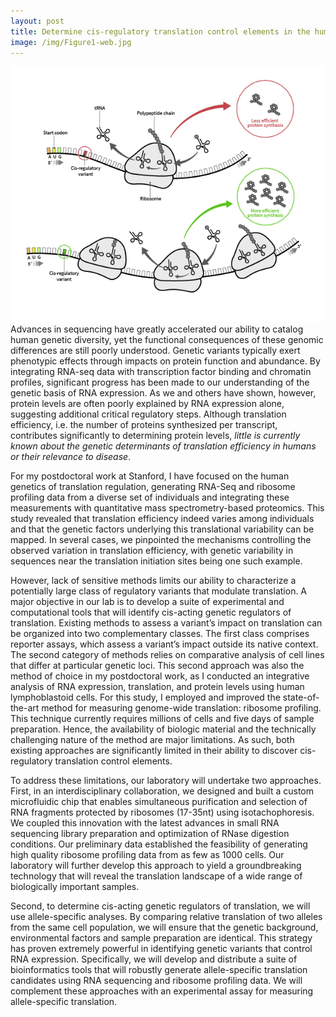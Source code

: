 ```yaml
---
layout: post
title: Determine cis-regulatory translation control elements in the human genome
image: /img/Figure1-web.jpg
---
```


![Variants](/img/Figure1-web.jpg)
Advances in sequencing have greatly accelerated our ability to catalog human genetic diversity, yet the functional consequences of these genomic differences are still poorly understood. Genetic variants typically exert phenotypic effects through impacts on protein function and abundance. By integrating RNA-seq data with transcription factor binding and chromatin profiles, significant progress has been made to our understanding of the genetic basis of RNA expression. As we and others have shown, however, protein levels are often poorly explained by RNA expression alone, suggesting additional critical regulatory steps. Although translation efficiency, i.e. the number of proteins synthesized per transcript, contributes significantly to determining protein levels, *little is currently known about the genetic determinants of translation efficiency in humans or their relevance to disease*.  

For my postdoctoral work at Stanford, I have focused on the human genetics of translation regulation, generating RNA-Seq and ribosome profiling data from a diverse set of individuals and integrating these measurements with quantitative mass spectrometry-based proteomics. This study revealed that translation efficiency indeed varies among individuals and that the genetic factors underlying this translational variability can be mapped. In several cases, we pinpointed the mechanisms controlling the observed variation in translation efficiency, with genetic variability in sequences near the translation initiation sites being one such example.  

However, lack of sensitive methods limits our ability to characterize a potentially large class of regulatory variants that modulate translation. A major objective in our lab is to develop a suite of experimental and computational tools that will identify cis-acting genetic regulators of translation. Existing methods to assess a variant’s impact on translation can be organized into two complementary classes. The first class comprises reporter assays, which assess a variant’s impact outside its native context. The second category of methods relies on comparative analysis of cell lines that differ at particular genetic loci. This second approach was also the method of choice in my postdoctoral work, as I conducted an integrative analysis of RNA expression, translation, and protein levels using human lymphoblastoid cells. For this study, I employed and improved the state-of-the-art method for measuring genome-wide translation: ribosome profiling. This technique currently requires millions of cells and five days of sample preparation. Hence, the availability of biologic material and the technically challenging nature of the method are major limitations. As such, both existing approaches are significantly limited in their ability to discover cis-regulatory translation control elements.  

To address these limitations, our laboratory will undertake two approaches. First, in an interdisciplinary collaboration, we designed and built a custom microfluidic chip that enables simultaneous purification and selection of RNA fragments protected by ribosomes (17-35nt) using isotachophoresis. We coupled this innovation with the latest advances in small RNA sequencing library preparation and optimization of RNase digestion conditions.  Our preliminary data established the feasibility of generating high quality ribosome profiling data from as few as 1000 cells. Our laboratory will further develop this approach to yield a groundbreaking technology that will reveal the translation landscape of a wide range of biologically important samples.  

Second, to determine cis-acting genetic regulators of translation, we will use allele-specific analyses. By comparing relative translation of two alleles from the same cell population, we will ensure that the genetic background, environmental factors and sample preparation are identical. This strategy has proven extremely powerful in identifying genetic variants that control RNA expression. Specifically, we will develop and distribute a suite of bioinformatics tools that will robustly generate allele-specific translation candidates using RNA sequencing and ribosome profiling data. We will complement these approaches with an experimental assay for measuring allele-specific translation.

